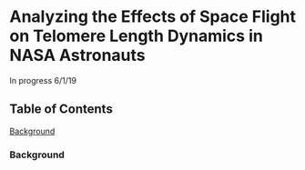 # Analyzing the Effects of Space Flight on Telomere Length Dynamics in NASA Astronauts

In progress 6/1/19 




## Table of Contents
[Background](#https://github.com/j-Luxton/NASA-astronauts-telomeres-chromosomes)


### Background

